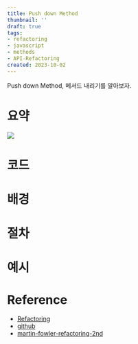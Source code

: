 ```yaml
---
title: Push down Method
thumbnail: ''
draft: true
tags:
- refactoring
- javascript
- methods
- API-Refactoring
created: 2023-10-02
---
```


Push down Method, 메서드 내리기를 알아보자.

# 요약

![](Screen%20Shot%202023-10-02%20at%205.14.41%20PM.png)

# 코드

# 배경

# 절차

# 예시

# Reference

* [Refactoring](https://product.kyobobook.co.kr/detail/S000001810241)
* [github](https://github.com/WegraLee/Refactoring)
* [martin-fowler-refactoring-2nd](https://github.com/wickedwukong/martin-fowler-refactoring-2nd)
